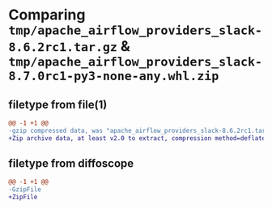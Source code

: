 # Comparing `tmp/apache_airflow_providers_slack-8.6.2rc1.tar.gz` & `tmp/apache_airflow_providers_slack-8.7.0rc1-py3-none-any.whl.zip`

## filetype from file(1)

```diff
@@ -1 +1 @@
-gzip compressed data, was "apache_airflow_providers_slack-8.6.2rc1.tar", last modified: Tue Apr  9 12:41:24 2024, max compression
+Zip archive data, at least v2.0 to extract, compression method=deflate
```

## filetype from diffoscope

```diff
@@ -1 +1 @@
-GzipFile
+ZipFile
```

